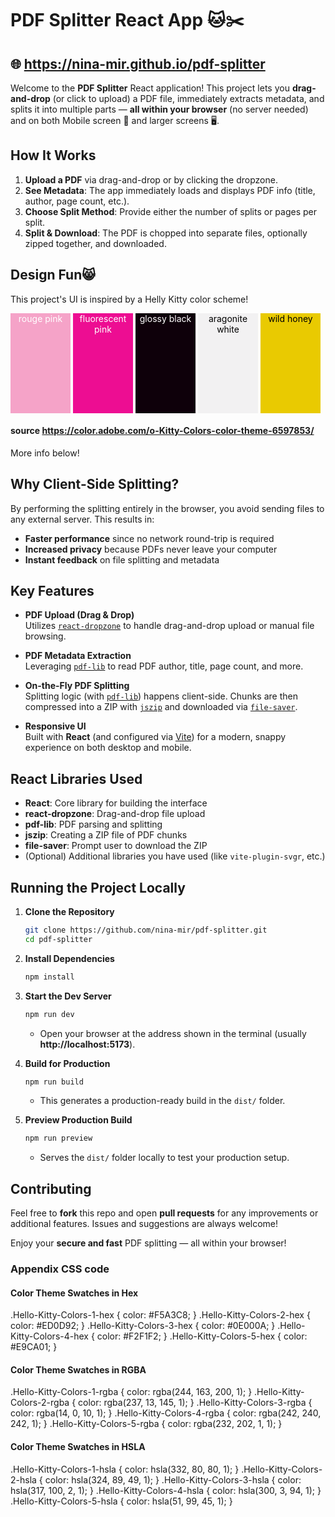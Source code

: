 # PDF Splitter React App 🐱✂️

## 🌐   https://nina-mir.github.io/pdf-splitter

Welcome to the **PDF Splitter** React application! This project lets you **drag-and-drop** (or click to upload) a PDF file, immediately extracts metadata, and splits it into multiple parts — **all within your browser** (no server needed) and on both Mobile screen 📱 and larger screens 🖥️.

## How It Works

1. **Upload a PDF** via drag-and-drop or by clicking the dropzone.
2. **See Metadata**: The app immediately loads and displays PDF info (title, author, page count, etc.).
3. **Choose Split Method**: Provide either the number of splits or pages per split.
4. **Split & Download**: The PDF is chopped into separate files, optionally zipped together, and downloaded.

## Design Fun😸

This project's UI is inspired by a Helly Kitty color scheme!
<div style="display: flex; gap: 0.25rem; font-size: 1.rem; color: white; text-align: center;">
    <div style="width: 6rem; height: 10rem; background: #f5a3c8;">rouge pink</div>
    <div style="width: 6rem; height: 10rem; background: #ed0d92;">fluorescent pink</div>
    <div style="width: 6rem; height: 10rem; background: #0e000a;">glossy black</div>
    <div style="width: 6rem; height: 10rem; background: #f2f1f2; color: black;">aragonite white</div>
    <div style="width: 6rem; height: 10rem; background: #e9ca01; color: black;">wild honey</div>
  </div>

#### source https://color.adobe.com/o-Kitty-Colors-color-theme-6597853/

More info below!

## Why Client-Side Splitting?

By performing the splitting entirely in the browser, you avoid sending files to any external server. This results in:
- **Faster performance** since no network round-trip is required
- **Increased privacy** because PDFs never leave your computer
- **Instant feedback** on file splitting and metadata

## Key Features

- **PDF Upload (Drag & Drop)**  
  Utilizes [`react-dropzone`](https://github.com/react-dropzone/react-dropzone) to handle drag-and-drop upload or manual file browsing.

- **PDF Metadata Extraction**  
  Leveraging [`pdf-lib`](https://github.com/Hopding/pdf-lib) to read PDF author, title, page count, and more.

- **On-the-Fly PDF Splitting**  
  Splitting logic (with [`pdf-lib`](https://github.com/Hopding/pdf-lib)) happens client-side. Chunks are then compressed into a ZIP with [`jszip`](https://stuk.github.io/jszip/) and downloaded via [`file-saver`](https://github.com/eligrey/FileSaver.js).

- **Responsive UI**  
  Built with **React** (and configured via [Vite](https://vitejs.dev/)) for a modern, snappy experience on both desktop and mobile.

## React Libraries Used

- **React**: Core library for building the interface  
- **react-dropzone**: Drag-and-drop file upload  
- **pdf-lib**: PDF parsing and splitting  
- **jszip**: Creating a ZIP file of PDF chunks  
- **file-saver**: Prompt user to download the ZIP  
- (Optional) Additional libraries you have used (like `vite-plugin-svgr`, etc.)

## Running the Project Locally

1. **Clone the Repository**

   ```bash
   git clone https://github.com/nina-mir/pdf-splitter.git
   cd pdf-splitter
   ```

2. **Install Dependencies**

   ```bash
   npm install
   ```

3. **Start the Dev Server**

   ```bash
   npm run dev
   ```
   - Open your browser at the address shown in the terminal (usually **http://localhost:5173**).

4. **Build for Production**

   ```bash
   npm run build
   ```
   - This generates a production-ready build in the `dist/` folder.

5. **Preview Production Build**

   ```bash
   npm run preview
   ```
   - Serves the `dist/` folder locally to test your production setup.


## Contributing

Feel free to **fork** this repo and open **pull requests** for any improvements or additional features. Issues and suggestions are always welcome!

Enjoy your **secure and fast** PDF splitting — all within your browser!


### Appendix CSS code


#### Color Theme Swatches in Hex 

.Hello-Kitty-Colors-1-hex { color: #F5A3C8; }
.Hello-Kitty-Colors-2-hex { color: #ED0D92; }
.Hello-Kitty-Colors-3-hex { color: #0E000A; }
.Hello-Kitty-Colors-4-hex { color: #F2F1F2; }
.Hello-Kitty-Colors-5-hex { color: #E9CA01; }

#### Color Theme Swatches in RGBA

.Hello-Kitty-Colors-1-rgba { color: rgba(244, 163, 200, 1); }
.Hello-Kitty-Colors-2-rgba { color: rgba(237, 13, 145, 1); }
.Hello-Kitty-Colors-3-rgba { color: rgba(14, 0, 10, 1); }
.Hello-Kitty-Colors-4-rgba { color: rgba(242, 240, 242, 1); }
.Hello-Kitty-Colors-5-rgba { color: rgba(232, 202, 1, 1); }

#### Color Theme Swatches in HSLA

.Hello-Kitty-Colors-1-hsla { color: hsla(332, 80, 80, 1); }
.Hello-Kitty-Colors-2-hsla { color: hsla(324, 89, 49, 1); }
.Hello-Kitty-Colors-3-hsla { color: hsla(317, 100, 2, 1); }
.Hello-Kitty-Colors-4-hsla { color: hsla(300, 3, 94, 1); }
.Hello-Kitty-Colors-5-hsla { color: hsla(51, 99, 45, 1); }
